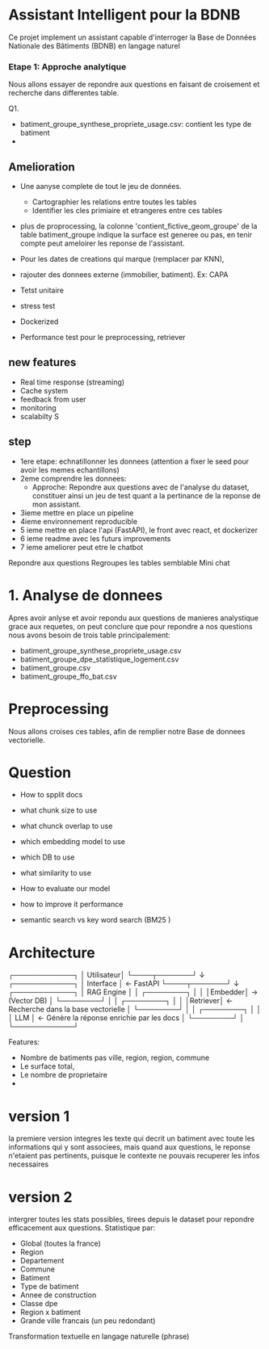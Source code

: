 # Assistant Intelligent pour la BDNB

Ce projet implement un assistant capable d'interroger la Base de Données Nationale des Bâtiments (BDNB) en langage naturel

### Etape 1: Approche analytique 

Nous allons essayer de repondre aux questions en faisant de croisement et recherche dans differentes table.

Q1. 
- batiment_groupe_synthese_propriete_usage.csv: contient les type de batiment
-  

## Amelioration 
- Une aanyse complete de tout le jeu de données. 
    - Cartographier les relations entre toutes les tables 
    - Identifier les cles primiaire et etrangeres entre ces tables


- plus de proprocessing, la colonne 'contient_fictive_geom_groupe' de la table batiment_groupe indique la surface est generee ou pas, en tenir compte peut ameloirer les reponse de l'assistant.

- Pour les dates de creations qui marque (remplacer  par KNN),
- rajouter des donnees externe (immobilier, batiment). Ex: CAPA
- Tetst unitaire
- stress test
- Dockerized
- Performance test pour le preprocessing, retriever


## new features
- Real time response (streaming)
- Cache system
- feedback from user
- monitoring
- scalabilty S

## step
- 1ere etape: echnatillonner les donnees  (attention a fixer le seed pour avoir les memes echantillons)
- 2eme comprendre les donnees:
    - Approche: Repondre aux questions avec de l'analyse du dataset, constituer ainsi un jeu de test quant a la pertinance de la reponse de mon assistant. 
- 3ieme mettre en place un pipeline 
- 4ieme environnement reproducible
- 5 ieme mettre en place l'api (FastAPI), le front avec react, et dockerizer
- 6 ieme readme avec les futurs improvements 
- 7 ieme ameliorer peut etre le chatbot




Repondre aux questions
Regroupes les tables semblable
Mini chat


# 1. Analyse de donnees 

Apres avoir anlyse et avoir repondu aux questions de manieres analystique grace aux requetes, on peut conclure que pour repondre a nos questions nous avons besoin de trois table principalement:
- batiment_groupe_synthese_propriete_usage.csv
- batiment_groupe_dpe_statistique_logement.csv
- batiment_groupe.csv
- batiment_groupe_ffo_bat.csv


# Preprocessing 

Nous allons croises ces tables, afin de remplier notre Base de donnees vectorielle.



# Question

- How to spplit docs
- what chunk size to use
- what chunck overlap to use

- which embedding model to use 
- which DB to use

- what similarity to use

- How to evaluate our model
- how to improve it performance 
- semantic search vs key word search (BM25 ) 


# Architecture 

┌────────────┐
│ Utilisateur│
└────┬───────┘
     ↓
┌────────────┐
│ Interface  │  ← FastAPI
└────┬───────┘
     ↓
┌────────────┐
│ RAG Engine │
│ ┌────────┐ │
│ │Embedder│ → (Vector DB)
│ └────────┘ │
│ ┌────────┐ │
│ │Retriever│ ← Recherche dans la base vectorielle
│ └────────┘ │
│ ┌────────┐ │
│ │ LLM    │ ← Génère la réponse enrichie par les docs
│ └────────┘ │
└────────────┘



Features:
- Nombre de batiments pas ville, region, region, commune
- Le surface total,
- Le nombre de proprietaire 
- 


# version 1 

la premiere version integres les texte qui decrit un batiment avec toute les informations qui y sont associees, mais quand aux questions, le reponse n'etaient pas pertinents, puisque le contexte ne pouvais recuperer les infos necessaires


# version 2 

intergrer toutes les stats possibles, tirees depuis le dataset pour repondre efficacement aux questions.
Statistique par:
- Global (toutes la france)
- Region
- Departement
- Commune
- Batiment
- Type de batiment
- Annee de construction
- Classe dpe
- Region x batiment
- Grande ville francais (un peu redondant)


Transformation textuelle en langage naturelle (phrase)

